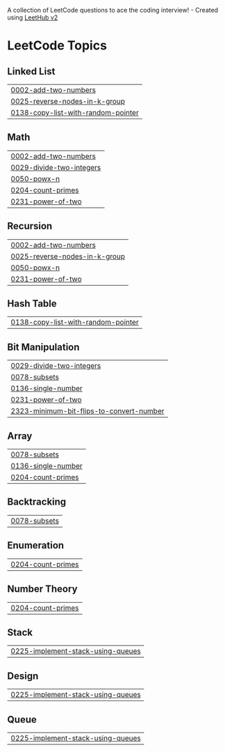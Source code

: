 A collection of LeetCode questions to ace the coding interview! - Created using [LeetHub v2](https://github.com/arunbhardwaj/LeetHub-2.0)
<!---LeetCode Topics Start-->
# LeetCode Topics
## Linked List
|  |
| ------- |
| [0002-add-two-numbers](https://github.com/akshat-gupta60/dsaa2z/tree/master/0002-add-two-numbers) |
| [0025-reverse-nodes-in-k-group](https://github.com/akshat-gupta60/dsaa2z/tree/master/0025-reverse-nodes-in-k-group) |
| [0138-copy-list-with-random-pointer](https://github.com/akshat-gupta60/dsaa2z/tree/master/0138-copy-list-with-random-pointer) |
## Math
|  |
| ------- |
| [0002-add-two-numbers](https://github.com/akshat-gupta60/dsaa2z/tree/master/0002-add-two-numbers) |
| [0029-divide-two-integers](https://github.com/akshat-gupta60/dsaa2z/tree/master/0029-divide-two-integers) |
| [0050-powx-n](https://github.com/akshat-gupta60/dsaa2z/tree/master/0050-powx-n) |
| [0204-count-primes](https://github.com/akshat-gupta60/dsaa2z/tree/master/0204-count-primes) |
| [0231-power-of-two](https://github.com/akshat-gupta60/dsaa2z/tree/master/0231-power-of-two) |
## Recursion
|  |
| ------- |
| [0002-add-two-numbers](https://github.com/akshat-gupta60/dsaa2z/tree/master/0002-add-two-numbers) |
| [0025-reverse-nodes-in-k-group](https://github.com/akshat-gupta60/dsaa2z/tree/master/0025-reverse-nodes-in-k-group) |
| [0050-powx-n](https://github.com/akshat-gupta60/dsaa2z/tree/master/0050-powx-n) |
| [0231-power-of-two](https://github.com/akshat-gupta60/dsaa2z/tree/master/0231-power-of-two) |
## Hash Table
|  |
| ------- |
| [0138-copy-list-with-random-pointer](https://github.com/akshat-gupta60/dsaa2z/tree/master/0138-copy-list-with-random-pointer) |
## Bit Manipulation
|  |
| ------- |
| [0029-divide-two-integers](https://github.com/akshat-gupta60/dsaa2z/tree/master/0029-divide-two-integers) |
| [0078-subsets](https://github.com/akshat-gupta60/dsaa2z/tree/master/0078-subsets) |
| [0136-single-number](https://github.com/akshat-gupta60/dsaa2z/tree/master/0136-single-number) |
| [0231-power-of-two](https://github.com/akshat-gupta60/dsaa2z/tree/master/0231-power-of-two) |
| [2323-minimum-bit-flips-to-convert-number](https://github.com/akshat-gupta60/dsaa2z/tree/master/2323-minimum-bit-flips-to-convert-number) |
## Array
|  |
| ------- |
| [0078-subsets](https://github.com/akshat-gupta60/dsaa2z/tree/master/0078-subsets) |
| [0136-single-number](https://github.com/akshat-gupta60/dsaa2z/tree/master/0136-single-number) |
| [0204-count-primes](https://github.com/akshat-gupta60/dsaa2z/tree/master/0204-count-primes) |
## Backtracking
|  |
| ------- |
| [0078-subsets](https://github.com/akshat-gupta60/dsaa2z/tree/master/0078-subsets) |
## Enumeration
|  |
| ------- |
| [0204-count-primes](https://github.com/akshat-gupta60/dsaa2z/tree/master/0204-count-primes) |
## Number Theory
|  |
| ------- |
| [0204-count-primes](https://github.com/akshat-gupta60/dsaa2z/tree/master/0204-count-primes) |
## Stack
|  |
| ------- |
| [0225-implement-stack-using-queues](https://github.com/akshat-gupta60/dsaa2z/tree/master/0225-implement-stack-using-queues) |
## Design
|  |
| ------- |
| [0225-implement-stack-using-queues](https://github.com/akshat-gupta60/dsaa2z/tree/master/0225-implement-stack-using-queues) |
## Queue
|  |
| ------- |
| [0225-implement-stack-using-queues](https://github.com/akshat-gupta60/dsaa2z/tree/master/0225-implement-stack-using-queues) |
<!---LeetCode Topics End-->